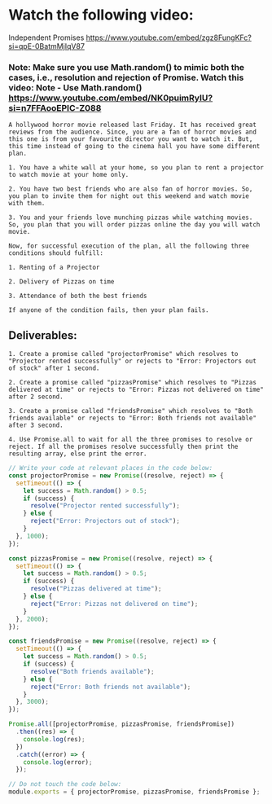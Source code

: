 # Watch the following video:

Independent Promises    https://www.youtube.com/embed/zgz8FungKFc?si=qpE-0BatmMjIqV87

### Note: Make sure you use Math.random() to mimic both the cases, i.e., resolution and rejection of Promise. Watch this video: Note - Use Math.random()    https://www.youtube.com/embed/NK0puimRyIU?si=n7FFAooEPIC-Z088

    A hollywood horror movie released last Friday. It has received great reviews from the audience. Since, you are a fan of horror movies and this one is from your favourite director you want to watch it. But, this time instead of going to the cinema hall you have some different plan.

    1. You have a white wall at your home, so you plan to rent a projector to watch movie at your home only.

    2. You have two best friends who are also fan of horror movies. So, you plan to invite them for night out this weekend and watch movie with them.

    3. You and your friends love munching pizzas while watching movies. So, you plan that you will order pizzas online the day you will watch movie.

    Now, for successful execution of the plan, all the following three conditions should fulfill:

    1. Renting of a Projector

    2. Delivery of Pizzas on time

    3. Attendance of both the best friends

    If anyone of the condition fails, then your plan fails.

## Deliverables:

    1. Create a promise called "projectorPromise" which resolves to "Projector rented successfully" or rejects to "Error: Projectors out of stock" after 1 second.

    2. Create a promise called "pizzasPromise" which resolves to "Pizzas delivered at time" or rejects to "Error: Pizzas not delivered on time" after 2 second.

    3. Create a promise called "friendsPromise" which resolves to "Both friends available" or rejects to "Error: Both friends not available" after 3 second.

    4. Use Promise.all to wait for all the three promises to resolve or reject. If all the promises resolve successfully then print the resulting array, else print the error.

```js
// Write your code at relevant places in the code below:
const projectorPromise = new Promise((resolve, reject) => {
  setTimeout(() => {
    let success = Math.random() > 0.5;
    if (success) {
      resolve("Projector rented successfully");
    } else {
      reject("Error: Projectors out of stock");
    }
  }, 1000);
});

const pizzasPromise = new Promise((resolve, reject) => {
  setTimeout(() => {
    let success = Math.random() > 0.5;
    if (success) {
      resolve("Pizzas delivered at time");
    } else {
      reject("Error: Pizzas not delivered on time");
    }
  }, 2000);
});

const friendsPromise = new Promise((resolve, reject) => {
  setTimeout(() => {
    let success = Math.random() > 0.5;
    if (success) {
      resolve("Both friends available");
    } else {
      reject("Error: Both friends not available");
    }
  }, 3000);
});

Promise.all([projectorPromise, pizzasPromise, friendsPromise])
  .then((res) => {
    console.log(res);
  })
  .catch((error) => {
    console.log(error);
  });

// Do not touch the code below:
module.exports = { projectorPromise, pizzasPromise, friendsPromise };
```
